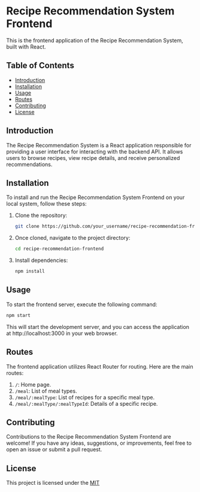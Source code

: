 # Recipe Recommendation System Frontend

This is the frontend application of the Recipe Recommendation System, built with React.

## Table of Contents

- [Introduction](#introduction)
- [Installation](#installation)
- [Usage](#usage)
- [Routes](#routes)
- [Contributing](#contributing)
- [License](#license)

## Introduction <a name="introduction"></a>

The Recipe Recommendation System is a React application responsible for providing a user interface for interacting with the backend API. It allows users to browse recipes, view recipe details, and receive personalized recommendations.

## Installation <a name="installation"></a>

To install and run the Recipe Recommendation System Frontend on your local system, follow these steps:

1. Clone the repository:

   ```bash
   git clone https://github.com/your_username/recipe-recommendation-frontend.git

2. Once cloned, navigate to the project directory:

   ```bash
   cd recipe-recommendation-frontend

3. Install dependencies:

   ```bash
   npm install

## Usage <a name="usage"></a>

To start the frontend server, execute the following command:

  ```bash
  npm start
  ```

This will start the development server, and you can access the application at http://localhost:3000 in your web browser.

## Routes <a name="routes"></a>

The frontend application utilizes React Router for routing. Here are the main routes:

1. `/`: Home page.
2. `/meal`: List of meal types.
3. `/meal/:mealType`: List of recipes for a specific meal type.
4. `/meal/:mealType/:mealTypeId`: Details of a specific recipe.

## Contributing <a name="contributing"></a>

Contributions to the Recipe Recommendation System Frontend are welcome! If you have any ideas, suggestions, or improvements, feel free to open an issue or submit a pull request.

## License <a name="license"></a>

<span>This project is licensed under the</span> 
[MIT](#point-1)
